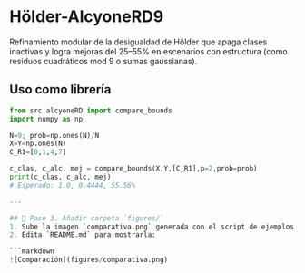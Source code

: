 # Hölder-AlcyoneRD9
Refinamiento modular de la desigualdad de Hölder que apaga clases inactivas y logra mejoras del 25–55% en escenarios con estructura (como residuos cuadráticos mod 9 o sumas gaussianas).

## Uso como librería

```python
from src.alcyoneRD import compare_bounds
import numpy as np

N=9; prob=np.ones(N)/N
X=Y=np.ones(N)
C_R1=[0,1,4,7]

c_clas, c_alc, mej = compare_bounds(X,Y,[C_R1],p=2,prob=prob)
print(c_clas, c_alc, mej)  
# Esperado: 1.0, 0.4444, 55.56%

---

## 🔹 Paso 3. Añadir carpeta `figures/`
1. Sube la imagen `comparativa.png` generada con el script de ejemplos.  
2. Edita `README.md` para mostrarla:  

```markdown
![Comparación](figures/comparativa.png)
